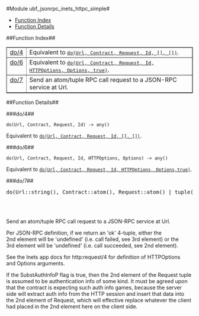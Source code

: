 

#Module ubf_jsonrpc_inets_httpc_simple#
* [Function Index](#index)
* [Function Details](#functions)




<a name="index"></a>

##Function Index##


<table width="100%" border="1" cellspacing="0" cellpadding="2" summary="function index"><tr><td valign="top"><a href="#do-4">do/4</a></td><td>Equivalent to <a href="#do-6"><tt>do(Url, Contract, Request, Id, [], [])</tt></a>.</td></tr><tr><td valign="top"><a href="#do-6">do/6</a></td><td>Equivalent to <a href="#do-7"><tt>do(Url, Contract, Request, Id, HTTPOptions, Options,
true)</tt></a>.</td></tr><tr><td valign="top"><a href="#do-7">do/7</a></td><td>Send an atom/tuple RPC call request to a JSON-RPC service at Url.</td></tr></table>


<a name="functions"></a>

##Function Details##

<a name="do-4"></a>

###do/4##




`do(Url, Contract, Request, Id) -> any()`



Equivalent to [`do(Url, Contract, Request, Id, [], [])`](#do-6).<a name="do-6"></a>

###do/6##




`do(Url, Contract, Request, Id, HTTPOptions, Options) -> any()`



Equivalent to [`do(Url, Contract, Request, Id, HTTPOptions, Options,true)`](#do-7).<a name="do-7"></a>

###do/7##




<pre>do(Url::string(), Contract::atom(), Request::atom() | tuple(), Id::string(), HTTPOptions::[proplist()](#type-proplist), Options::[proplist()](#type-proplist), SubstAuthInfoP::bool()) -&gt; {ok, term() | undefined, term() | undefined, string()} | {error, term()}</pre>
<br></br>






Send an atom/tuple RPC call request to a JSON-RPC service at Url.



Per JSON-RPC definition, if we return an 'ok' 4-tuple, either the  
2nd element will be 'undefined' (i.e. call failed, see 3rd element) or the  
3rd element will be 'undefined' (i.e. call succeeded, see 2nd element).



See the Inets app docs for http:request/4 for definition of HTTPOptions  
and Options arguments.

If the SubstAuthInfoP flag is true, then the 2nd element of the
Request tuple is assumed to be authentication info of some kind.
It must be agreed upon that the contract is expecting such auth
info games, because the server side will extract auth info from the
HTTP session and insert that data into the 2nd element of Request,
which will effective replace whatever the client had placed in the
2nd element here on the client side.